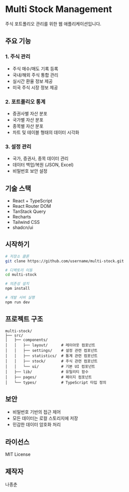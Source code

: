 # Multi Stock Management

주식 포트폴리오 관리를 위한 웹 애플리케이션입니다.

## 주요 기능

### 1. 주식 관리
- 주식 매수/매도 기록 등록
- 국내/해외 주식 통합 관리
- 실시간 환율 정보 제공
- 미국 주식 시장 정보 제공

### 2. 포트폴리오 통계
- 증권사별 자산 분포
- 국가별 자산 분포
- 종목별 자산 분포
- 차트 및 테이블 형태의 데이터 시각화

### 3. 설정 관리
- 국가, 증권사, 종목 데이터 관리
- 데이터 백업/복원 (JSON, Excel)
- 비밀번호 보안 설정

## 기술 스택

- React + TypeScript
- React Router DOM
- TanStack Query
- Recharts
- Tailwind CSS
- shadcn/ui

## 시작하기

```bash
# 저장소 클론
git clone https://github.com/username/multi-stock.git

# 디렉토리 이동
cd multi-stock

# 의존성 설치
npm install

# 개발 서버 실행
npm run dev
```

## 프로젝트 구조

```
multi-stock/
├── src/
│   ├── components/
│   │   ├── layout/      # 레이아웃 컴포넌트
│   │   ├── settings/    # 설정 관련 컴포넌트
│   │   ├── statistics/  # 통계 관련 컴포넌트
│   │   ├── stock/       # 주식 관련 컴포넌트
│   │   └── ui/          # 기본 UI 컴포넌트
│   ├── lib/             # 유틸리티 함수
│   ├── pages/           # 페이지 컴포넌트
│   └── types/           # TypeScript 타입 정의
```

## 보안

- 비밀번호 기반의 접근 제어
- 모든 데이터는 로컬 스토리지에 저장
- 민감한 데이터 암호화 처리

## 라이선스

MIT License

## 제작자

나종춘
